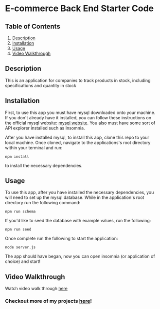 # E-commerce Back End Starter Code

## Table of Contents
1. [Description](#description)
2. [Installation](#installation)
3. [Usage](#usage)
5. [Video Walkthrough](#video-walkthrough)

## Description
This is an application for companies to track products in stock, including specifications and quantity in stock

## Installation
First, to use this app you must have mysql downloaded onto your machine. If you don't already have it installed, you can follow these instructions on the official mysql website: [mysql website](https://dev.mysql.com/doc/mysql-installation-excerpt/5.7/en/). You also must have some sort of API explorer installed such as Insomnia.

After you have installed mysql, to install this app, clone this repo to your local machine. Once cloned, navigate to the applications's root directory within your terminal and run:
```
npm install
``` 
to install the necessary dependencies. 

## Usage
To use this app, after you have installed the necessary dependencies, you will need to set up the mysql database. While in the application's root directory run the following command:
```
npm run schema
```
If you'd like to seed the database with example values, run the following:
```
npm run seed
```

Once complete run the following to start the application:
```
node server.js
```
The app should have began, now you can open insomnia (or application of choice) and start!

## Video Walkthrough
Watch video walk through [here]("https://drive.google.com/file/d/1oipPsmbi7F7mJjC0VuPJ7z5hdhiYmA8z/view?usp=share_link")

### Checkout more of my projects [here](https://github.com/taicedtea)!
